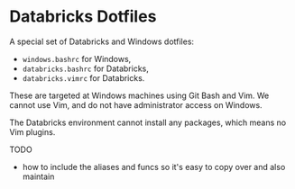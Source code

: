 # Databricks Dotfiles

A special set of Databricks and Windows dotfiles:

- `windows.bashrc` for Windows,
- `databricks.bashrc` for Databricks,
- `databricks.vimrc` for Databricks.

These are targeted at Windows machines using Git Bash and Vim.  We cannot use Vim, and do not have administrator access on Windows.

The Databricks environment cannot install any packages, which means no Vim plugins.

TODO
- how to include the aliases and funcs so it's easy to copy over and also maintain
